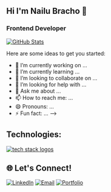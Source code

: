 ## Hi I'm Nailu Bracho 👋

### Frontend Developer 
<!--[![GitHub Streak](https://streak-stats.demolab.com?user=nybnn&theme=material-palenight&hide_border=true&border_radius=6&date_format=M%20j%5B%2C%20Y%5D&mode=weekly&exclude_days=Sun%2CSat)](https://git.io/streak-stats)  -->
[![GitHub Stats](https://github-readme-stats.vercel.app/api?username=nybnn&theme=material-palenight&hide_border=true&border_radius=6&date_format=M%20j%5B%2C%20Y%5D&show_icons=true)](https://github.com/nybnn)

Here are some ideas to get you started:

- 🔭 I’m currently working on ...
- 🌱 I’m currently learning ...
- 👯 I’m looking to collaborate on ...
- 🤔 I’m looking for help with ...
- 💬 Ask me about ...
- 📫 How to reach me: ...
- 😄 Pronouns: ...
- ⚡ Fun fact: ...
-->
## Technologies:
<p align="left">
  <a href="https://skillicons.dev">
    <img src="https://skillicons.dev/icons?i=html,css,less,sass,bootstrap,tailwind,materialui,js,ts,vue,vuetify,angular,nuxt,git,github,gitlab,firebase,vercel,figma,vscode,visualstudio,linux,postman,powershell,bash,php,wordpress,ps,ai" alt="tech stack logos" />
  </a>
</p>

## 🌐 Let's Connect! 
[![LinkedIn](https://img.shields.io/badge/LinkedIn-@NailuBracho-004B5E?style=for-the-badge&logo=LinkedIn&logoColor=white&labelColor=101010)](https://www.linkedin.com/in/nailu-bracho/)
[![Email](https://img.shields.io/badge/nailubrachon@gmail.com-email-80DCCA?style=for-the-badge&logo=gmail&logoColor=white&labelColor=101010)](mailto:nailubrachon@gmail.com)
[![Portfolio](https://img.shields.io/badge/Website-NbrachoCV-004B5E?style=for-the-badge&logo=googlechrome&logoColor=white&labelColor=101010)](https://nbracho-cv.vercel.app/)
